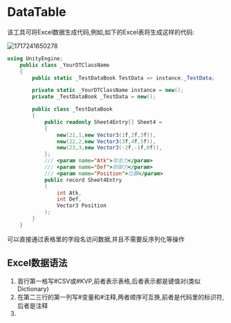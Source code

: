 # DataTable

该工具可将Excel数据生成代码,例如,如下的Excel表将生成这样的代码:

![1717241650278](image/DataTable/1717241650278.png)

```C#
using UnityEngine;
	public class _YourDTClassName
	{
		public static _TestDataBook TestData => instance._TestData;

		private static _YourDTClassName instance = new();
		private _TestDataBook _TestData = new();

		public class _TestDataBook
		{
			public readonly Sheet4Entry[] Sheet4 =
			{
				new(21,1,new Vector3(1f,2f,3f)),
				new(22,2,new Vector3(3f,4f,5f)),
				new(23,3,new Vector3(-2f,-1f,0f)),
			};
			/// <param name="Atk">攻击力</param>
			/// <param name="Def">防御力</param>
			/// <param name="Position">位置</param>
			public record Sheet4Entry
			(
				int Atk,
				int Def,
				Vector3 Position
			);
		}
	}
```

可以直接通过表格里的字段名访问数据,并且不需要反序列化等操作

## Excel数据语法

1. 首行第一格写#CSV或#KVP,前者表示表格,后者表示都是键值对(类似Dictionary)
2. 在第二三行的第一列写#变量和#注释,两者顺序可互换,前者是代码里的标识符,后者是注释
3.
